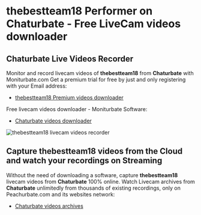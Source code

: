 # thebestteam18 Performer on Chaturbate - Free LiveCam videos downloader

## Chaturbate Live Videos Recorder

Monitor and record livecam videos of **thebestteam18** from **Chaturbate** with Moniturbate.com
Get a premium trial for free by just and only registering with your Email address:
* [thebestteam18 Premium videos downloader](https://moniturbate.com/request-demo-licence-key.html)

Free livecam videos downloader - Moniturbate Software:
* [Chaturbate videos downloader](https://moniturbate.com/moniturbate-download-software.html)

![thebestteam18 livecam videos recorder](https://peachurnet.com/templates/moniturbate-software.png)


## Capture thebestteam18 videos from the Cloud and watch your recordings on Streaming

Without the need of downloading a software, capture **thebestteam18** livecam videos from **Chaturbate** 100% online.
Watch Livecam archives from **Chaturbate** unlimitedly from thousands of existing recordings, only on Peachurbate.com and its websites network:
* [Chaturbate videos archives](https://peachurnet.com/)